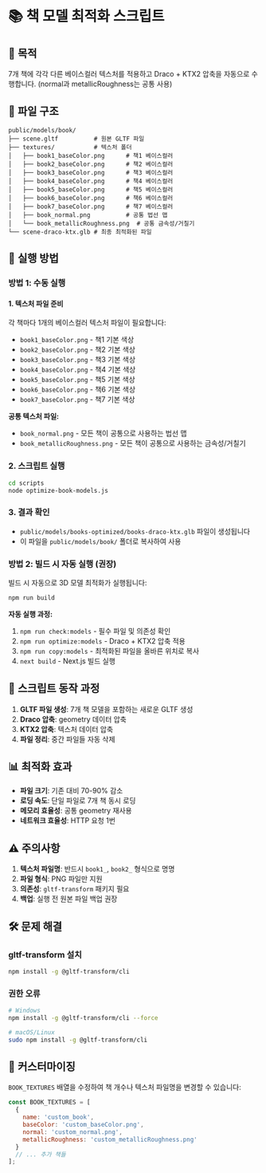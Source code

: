 # 📚 책 모델 최적화 스크립트

## 🎯 목적
7개 책에 각각 다른 베이스컬러 텍스처를 적용하고 Draco + KTX2 압축을 자동으로 수행합니다. (normal과 metallicRoughness는 공통 사용)

## 📁 파일 구조
```
public/models/book/
├── scene.gltf          # 원본 GLTF 파일
├── textures/           # 텍스처 폴더
│   ├── book1_baseColor.png      # 책1 베이스컬러
│   ├── book2_baseColor.png      # 책2 베이스컬러
│   ├── book3_baseColor.png      # 책3 베이스컬러
│   ├── book4_baseColor.png      # 책4 베이스컬러
│   ├── book5_baseColor.png      # 책5 베이스컬러
│   ├── book6_baseColor.png      # 책6 베이스컬러
│   ├── book7_baseColor.png      # 책7 베이스컬러
│   ├── book_normal.png          # 공통 법선 맵
│   └── book_metallicRoughness.png  # 공통 금속성/거칠기
└── scene-draco-ktx.glb # 최종 최적화된 파일
```

## 🚀 실행 방법

### 방법 1: 수동 실행
#### 1. 텍스처 파일 준비
각 책마다 1개의 베이스컬러 텍스처 파일이 필요합니다:
- `book1_baseColor.png` - 책1 기본 색상
- `book2_baseColor.png` - 책2 기본 색상
- `book3_baseColor.png` - 책3 기본 색상
- `book4_baseColor.png` - 책4 기본 색상
- `book5_baseColor.png` - 책5 기본 색상
- `book6_baseColor.png` - 책6 기본 색상
- `book7_baseColor.png` - 책7 기본 색상

**공통 텍스처 파일:**
- `book_normal.png` - 모든 책이 공통으로 사용하는 법선 맵
- `book_metallicRoughness.png` - 모든 책이 공통으로 사용하는 금속성/거칠기

### 2. 스크립트 실행
```bash
cd scripts
node optimize-book-models.js
```

### 3. 결과 확인
- `public/models/books-optimized/books-draco-ktx.glb` 파일이 생성됩니다
- 이 파일을 `public/models/book/` 폴더로 복사하여 사용

### 방법 2: 빌드 시 자동 실행 (권장)
빌드 시 자동으로 3D 모델 최적화가 실행됩니다:

```bash
npm run build
```

**자동 실행 과정:**
1. `npm run check:models` - 필수 파일 및 의존성 확인
2. `npm run optimize:models` - Draco + KTX2 압축 적용
3. `npm run copy:models` - 최적화된 파일을 올바른 위치로 복사
4. `next build` - Next.js 빌드 실행

## 🔧 스크립트 동작 과정

1. **GLTF 파일 생성**: 7개 책 모델을 포함하는 새로운 GLTF 생성
2. **Draco 압축**: geometry 데이터 압축
3. **KTX2 압축**: 텍스처 데이터 압축
4. **파일 정리**: 중간 파일들 자동 삭제

## 📊 최적화 효과

- **파일 크기**: 기존 대비 70-90% 감소
- **로딩 속도**: 단일 파일로 7개 책 동시 로딩
- **메모리 효율성**: 공통 geometry 재사용
- **네트워크 효율성**: HTTP 요청 1번

## ⚠️ 주의사항

1. **텍스처 파일명**: 반드시 `book1_`, `book2_` 형식으로 명명
2. **파일 형식**: PNG 파일만 지원
3. **의존성**: `gltf-transform` 패키지 필요
4. **백업**: 실행 전 원본 파일 백업 권장

## 🛠️ 문제 해결

### gltf-transform 설치
```bash
npm install -g @gltf-transform/cli
```

### 권한 오류
```bash
# Windows
npm install -g @gltf-transform/cli --force

# macOS/Linux
sudo npm install -g @gltf-transform/cli
```

## 📝 커스터마이징

`BOOK_TEXTURES` 배열을 수정하여 책 개수나 텍스처 파일명을 변경할 수 있습니다:

```javascript
const BOOK_TEXTURES = [
  {
    name: 'custom_book',
    baseColor: 'custom_baseColor.png',
    normal: 'custom_normal.png',
    metallicRoughness: 'custom_metallicRoughness.png'
  }
  // ... 추가 책들
];
```
